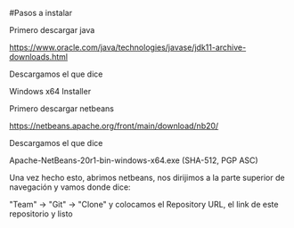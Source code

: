 #Pasos a instalar

Primero descargar java 

https://www.oracle.com/java/technologies/javase/jdk11-archive-downloads.html

Descargamos el que dice 

Windows x64 Installer

Primero descargar netbeans 

https://netbeans.apache.org/front/main/download/nb20/

Descargamos el que dice 

Apache-NetBeans-20r1-bin-windows-x64.exe (SHA-512, PGP ASC)

Una vez hecho esto, abrimos netbeans, nos dirijimos a la parte superior de navegación y vamos donde dice:

 "Team" -> "Git" -> "Clone" y colocamos el Repository URL, el link de este repositorio y listo
 
